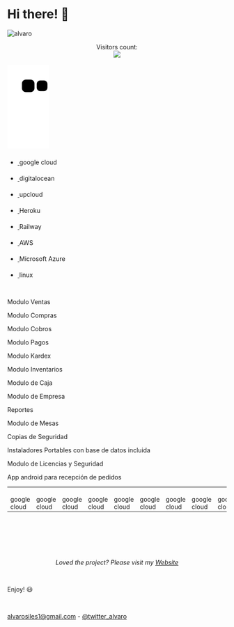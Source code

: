 # Hi there! 👋

![alvaro](https://user-images.githubusercontent.com/61075383/212468737-5b32f5e3-bb2d-421e-8854-48f6a124f3dd.jpg)

<p align="center"> 
  Visitors count:<br>
  <meta http-equiv="refresh" content="0.6">
  <img src="https://profile-counter.glitch.me/alvarosiles11/count.svg" />
</p>

![Image text](https://raw.githubusercontent.com/alvarosiles11/alvarosiles11/output/github-contribution-grid-snake.svg)
![](https://komarev.com/ghpvc/?username=alvarosiles11&label=PROFILE+VIEWS)

- <a href="https://brave.com/es/"><img height="20" src="https://lirp.cdn-website.com/aa0ef369/dms3rep/multi/opt/google-cloud-icon-400w.png" /> </a> google cloud
- <a href="https://brave.com/es/"><img height="20" src="https://cdn.iconscout.com/icon/free/png-256/digitalocean-2752211-2285028.png" /> </a> digitalocean
- <a href="https://brave.com/es/"><img height="20" src="https://d1ikh4ar37569m.cloudfront.net/p1ilnhm3dmlggyzcxbgmxujjp228" /> </a> upcloud
- <a href="https://brave.com/es/"><img height="20" src="https://static-00.iconduck.com/assets.00/heroku-original-wordmark-icon-256x253-sll1g2ca.png" /> </a> Heroku
- <a href="https://brave.com/es/"><img height="20" src="https://railway.app/brand/logo-dark.png" /> </a> Railway
- <a href="https://brave.com/es/"><img height="20" src="https://cdn2.iconfinder.com/data/icons/amazon-aws-stencils/100/Non-Service_Specific_copy__AWS_Cloud-512.png" /> </a> AWS
- <a href="https://brave.com/es/"><img height="20" src="https://upload.wikimedia.org/wikipedia/commons/thumb/f/fa/Microsoft_Azure.svg/1200px-Microsoft_Azure.svg.png" /> </a> Microsoft Azure

- <a href="https://brave.com/es/"><img height="20" src="https://assets.ubuntu.com/v1/29985a98-ubuntu-logo32.png" /> </a> linux

![Image text](https://assets.ubuntu.com/v1/8dd99b80-ubuntu-logo14.png)

Modulo Ventas

Modulo Compras

Modulo Cobros

Modulo Pagos

Modulo Kardex

Modulo Inventarios

Modulo de Caja

Modulo de Empresa

Reportes

Modulo de Mesas

Copias de Seguridad

Instaladores Portables con base de datos incluida

Modulo de Licencias y Seguridad

App android para recepción de pedidos

<table border="0">
 <tr>
   <td><a href="https://brave.com/es/"><img height="12" src="https://lirp.cdn-website.com/aa0ef369/dms3rep/multi/opt/google-cloud-icon-400w.png" /> </a> google cloud </td>
   
 
   <td><a href="https://brave.com/es/"><img height="12" src="https://lirp.cdn-website.com/aa0ef369/dms3rep/multi/opt/google-cloud-icon-400w.png" /> </a> google cloud </td>
 
   <td><a href="https://brave.com/es/"><img height="12" src="https://lirp.cdn-website.com/aa0ef369/dms3rep/multi/opt/google-cloud-icon-400w.png" /> </a> google cloud </td>
 
   <td><a href="https://brave.com/es/"><img height="12" src="https://lirp.cdn-website.com/aa0ef369/dms3rep/multi/opt/google-cloud-icon-400w.png" /> </a> google cloud </td>
 
   <td><a href="https://brave.com/es/"><img height="12" src="https://lirp.cdn-website.com/aa0ef369/dms3rep/multi/opt/google-cloud-icon-400w.png" /> </a> google cloud </td>
 
   <td size="1"><a href="https://brave.com/es/"><img height="12" src="https://lirp.cdn-website.com/aa0ef369/dms3rep/multi/opt/google-cloud-icon-400w.png" /> </a> google cloud </td>
 
   <td><a href="https://brave.com/es/"><img height="12" src="https://lirp.cdn-website.com/aa0ef369/dms3rep/multi/opt/google-cloud-icon-400w.png" /> </a> google cloud </td>
 
   <td><a href="https://brave.com/es/"><img height="12" src="https://lirp.cdn-website.com/aa0ef369/dms3rep/multi/opt/google-cloud-icon-400w.png" /> </a> google cloud </td>
 
   <td><a href="https://brave.com/es/"><img height="12" src="https://lirp.cdn-website.com/aa0ef369/dms3rep/multi/opt/google-cloud-icon-400w.png" /> </a> google cloud </td>
 
 
 
 </tr>
</table>

![Nginx_840](https://user-images.githubusercontent.com/61075383/212946448-8a132c38-aa3a-4e3c-b4ea-1269c5a288f4.png)

![ECX-1909_Hero_PostgreSQL_600x400@2x](https://user-images.githubusercontent.com/61075383/212946590-0008e4c6-abd4-4219-b668-a284d71d4c18.png)

[![Status](https://img.shields.io/badge/status-active-success.svg)]() <a href="https://github.com/alvarosiles11/alvarosiles11/network/members"><img src="https://img.shields.io/github/forks/alvarosiles11/alvarosiles11" alt="Forks Badge"/></a> <a href="https://github.com/alvarosiles11/alvarosiles11/pulls"><img src="https://img.shields.io/github/issues-pr/alvarosiles11/alvarosiles11" alt="Pull Requests Badge"/></a> <a href="https://github.com/alvarosiles11/alvarosiles11/issues"><img src="https://img.shields.io/github/issues/alvarosiles11/alvarosiles11" alt="Issues Badge"/></a> <a href="https://github.com/alvarosiles11/alvarosiles11/graphs/contributors"><img alt="GitHub contributors" src="https://img.shields.io/github/contributors/alvarosiles11/alvarosiles11?color=2b9348"></a> ![GitHub last commit](https://img.shields.io/github/last-commit/alvarosiles11/alvarosiles11) ![GitHub All Releases](https://img.shields.io/github/downloads/alvarosiles11/alvarosiles11/total) <a href="https://github.com/alvarosiles11/alvarosiles11/blob/main/LICENSE"><img src="https://img.shields.io/github/license/alvarosiles11/alvarosiles11?color=2b9348" alt="License Badge"/></a>

<p align="center"><i>Loved the project? Please visit my <a href="https://alvarosiles11.github.io/alvarosiles11/">Website</a></i></p>

<br>
 
<p dir="auto">Enjoy! <g-emoji class="g-emoji" alias="smiley" fallback-src="https://github.githubassets.com/images/icons/emoji/unicode/1f603.png">😃</g-emoji></p>

<img alt="GitHub watchers" src="https://img.shields.io/github/watchers/alvarosiles11/alvarosiles11?style=social"> <img alt="GitHub followers" src="https://img.shields.io/github/followers/alvarosiles11?style=social"> <img alt="GitHub forks" src="https://img.shields.io/github/forks/alvarosiles11/alvarosiles11?style=social">

alvarosiles1@gmail.com - [@twitter_alvaro](https://twitter.com/alvarosiles11)
